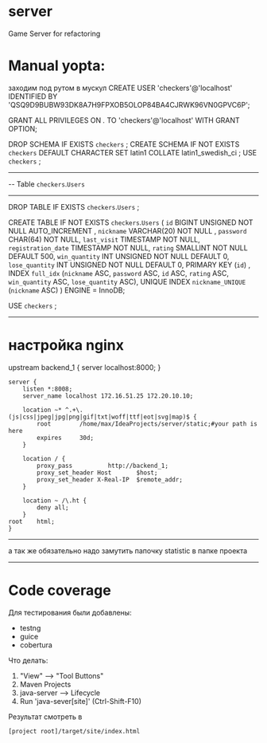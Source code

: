 server
======

Game Server for refactoring

Manual yopta:
======
заходим под рутом в мускул
 CREATE USER 'checkers'@'localhost' IDENTIFIED BY 'QSQ9D9BUBW93DK8A7H9FPXOB5OLOP84BA4CJRWK96VN0GPVC6P';
 
 GRANT ALL PRIVILEGES ON *.* TO 'checkers'@'localhost' WITH GRANT OPTION;
 
 DROP SCHEMA IF EXISTS `checkers` ;
CREATE SCHEMA IF NOT EXISTS `checkers` DEFAULT CHARACTER SET latin1 COLLATE latin1_swedish_ci ;
USE `checkers` ;

-- -----------------------------------------------------
-- Table `checkers`.`Users`
-- -----------------------------------------------------
DROP TABLE IF EXISTS `checkers`.`Users` ;

CREATE  TABLE IF NOT EXISTS `checkers`.`Users` (
  `id` BIGINT UNSIGNED NOT NULL AUTO_INCREMENT ,
  `nickname` VARCHAR(20) NOT NULL ,
  `password` CHAR(64) NOT NULL,
  `last_visit` TIMESTAMP NOT NULL,
  `registration_date` TIMESTAMP NOT NULL,
  `rating` SMALLINT NOT NULL DEFAULT 500,
  `win_quantity` INT UNSIGNED NOT NULL DEFAULT 0,
  `lose_quantity` INT UNSIGNED NOT NULL DEFAULT 0,
  PRIMARY KEY (`id`) ,
  INDEX `full_idx` (`nickname` ASC, `password` ASC, `id` ASC, `rating` ASC, `win_quantity` ASC, `lose_quantity` ASC),
  UNIQUE INDEX `nickname_UNIQUE` (`nickname` ASC) )
ENGINE = InnoDB;

USE `checkers` ;

--------
настройка nginx
=======
upstream backend_1 {
		server localhost:8000;
	}

	server {
		listen *:8008;
		server_name localhost 172.16.51.25 172.20.10.10;

		location ~* ^.+\.(js|css|jpeg|jpg|png|gif|txt|woff|ttf|eot|svg|map)$ {
			root 		/home/max/IdeaProjects/server/static;#your path is here
			expires		30d;
		}

		location / {
			proxy_pass			http://backend_1;
			proxy_set_header Host		$host;
			proxy_set_header X-Real-IP	$remote_addr;
		}

		location ~ /\.ht {
			deny all;
		}
	root	html;
	}
-----
а так же обязательно надо замутить папочку statistic в папке проекта


--------
Code coverage
=======

Для тестирования были добавлены:
 * testng
 * guice
 * cobertura

Что делать:

1. "View" --> "Tool Buttons"
2. Maven Projects
3. java-server --> Lifecycle
4. Run 'java-sever[site]' (Ctrl-Shift-F10)

Результат смотреть в

```
[project root]/target/site/index.html
```

